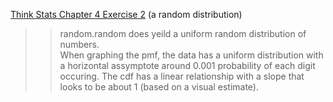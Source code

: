 [Think Stats Chapter 4 Exercise 2](http://greenteapress.com/thinkstats2/html/thinkstats2005.html#toc41) (a random distribution)

>> random.random does yeild a uniform random distribution of numbers.  
When graphing the pmf, the data has a uniform distribution with a horizontal assymptote around 0.001 probability of each digit occuring. 
The cdf has a linear relationship with a slope that looks to be about 1 (based on a visual estimate).  
